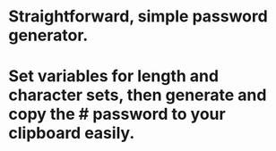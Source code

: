 # Straightforward, simple password generator.
# Set variables for length and character sets, then generate and copy the # password to your clipboard easily.
